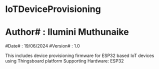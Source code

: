 # IoTDeviceProvisioning
# Author#  : Ilumini Muthunaike
#Date#    : 19/06/2024
#Version#  : 1.0

This includes device provisioning firmware for ESP32 based IoT devices using Thingsboard platform
Supporting Hardware: ESP32 

